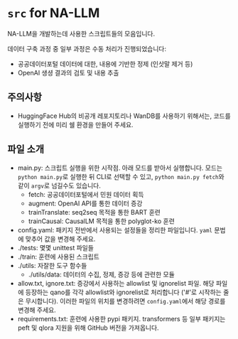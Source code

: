 # `src` for NA-LLM

NA-LLM을 개발하는데 사용한 스크립트들의 모음입니다.

데이터 구축 과정 중 일부 과정은 수동 처리가 진행되었습니다:

- 공공데이터포털 데이터에 대한, 내용에 기반한 정제 (인삿말 제거 등)
- OpenAI 생셩 결과의 검토 및 내용 추출 

## 주의사항 

- HuggingFace Hub의 비공개 레포지토리나 WanDB를 사용하기 위해서는, 코드를 실행하기 전에 미리 쉘 환경을 만들어 주세요.

## 파일 소개 

- main.py: 스크립트 실행을 위한 시작점. 아래 모드를 받아서 실행합니다. 모드는 `python main.py`로 실행한 뒤 CLI로 선택할 수 있고, `python main.py fetch`와 같이 `argv`로 넘길수도 있습니다. 
    - fetch: 공공데이터포털에서 민원 데이터 획득 
    - augment: OpenAI API를 통한 데이터 증강 
    - trainTranslate: seq2seq 목적을 통한 BART 훈련 
    - trainCausal: CausalLM 목적을 통한 polyglot-ko 훈련
- config.yaml: 패키지 전반에서 사용되는 설정들을 정리한 파일입니다. `yaml` 문법에 맞추어 값을 변경해 주세요.
- ./tests: 몇몇 unittest 파일들 
- ./train: 훈련에 사용된 스크립트 
- ./utils: 자잘한 도구 함수들 
    - ./utils/data: 데이터의 수집, 정제, 증강 등에 관련한 모듈 
- allow.txt, ignore.txt: 증강에서 사용하는 allowlist 및 ignorelist 파일. 해당 파일에 등장하는 qano를 각각 allowlist와 ignorelist로 처리합니다  ('#'로 시작하는 줄은 무시합니다). 이러한 파일의 위치를 변경하려면 `config.yaml`에서 해당 경로를 변경해 주세요.
- requirements.txt: 훈련에 사용한 pypi 패키지. transformers 등 일부 패키지는 peft 및 qlora 지원을 위해 GitHub 버전을 가져옵니다.